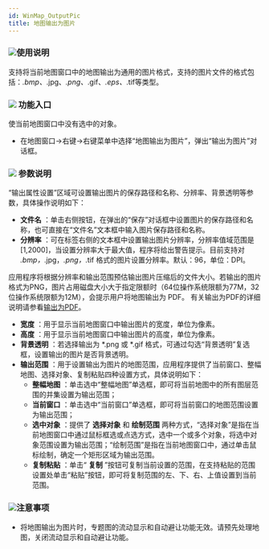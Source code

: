 ```yaml
---
id: WinMap_OutputPic
title: 地图输出为图片
---
```

### ![](../../img/read.gif)使用说明

支持将当前地图窗口中的地图输出为通用的图片格式，支持的图片文件的格式包括：*.bmp、*.jpg、*.png、*.gif、*.eps、*.tif等类型。

### ![](../../img/read.gif) 功能入口

使当前地图窗口中没有选中的对象。

  * 在地图窗口->右键->右键菜单中选择“地图输出为图片”，弹出“输出为图片”对话框。

### ![](../../img/read.gif) 参数说明

“输出属性设置”区域可设置输出图片的保存路径和名称、分辨率、背景透明等参数，具体操作说明如下：

  * **文件名** ：单击右侧按钮，在弹出的“保存”对话框中设置图片的保存路径和名称，也可直接在“文件名”文本框中输入图片保存路径和名称。
  * **分辨率** ：可在标签右侧的文本框中设置输出图片分辨率，分辨率值域范围是[1,2000]，当设置分辨率大于最大值，程序将给出警告提示。目前支持对 *.bmp，*.jpg，*.png，*.tif 格式的图片设置分辨率。默认：96，单位：DPI。 

应用程序将根据分辨率和输出范围预估输出图片压缩后的文件大小。若输出的图片格式为PNG，图片占用磁盘大小大于指定限额时（64位操作系统限额为77M，32位操作系统限额为12M），会提示用户将地图输出为
PDF。 有关输出为PDF的详细说明请参看[输出为PDF](WinMap_OutputPDF.html)。

  * **宽度** ：用于显示当前地图窗口中输出图片的宽度，单位为像素。
  * **高度** ：用于显示当前地图窗口中输出图片的高度，单位为像素。
  * **背景透明** ：若选择输出为 *.png 或 *.gif 格式，可通过勾选“背景透明”复选框，设置输出的图片是否背景透明。 
  * **输出范围** ：用于设置输出为图片的地图范围，应用程序提供了当前窗口、整幅地图、选择对象、复制粘贴四种设置方式，具体说明如下： 
    * **整幅地图** ：单击选中“整幅地图”单选框，即可将当前地图中的所有图层范围的并集设置为输出范围；
    * **当前窗口** ：单击选中“当前窗口”单选框，即可将当前窗口的地图范围设置为输出范围；
    * **选中对象** ：提供了 **选择对象** 和 **绘制范围** 两种方式，“选择对象”是指在当前地图窗口中通过鼠标框选或点选方式，选中一个或多个对象，将选中对象范围设置为输出范围；“绘制范围”是指在当前地图窗口中，通过单击鼠标绘制，确定一个矩形区域为输出范围。
    * **复制粘贴** ：单击“ **复制** ”按钮可复制当前设置的范围，在支持粘贴的范围设置处单击“粘贴”按钮，即可将复制范围的左、下、右、上值设置到当前范围。

### ![](../../img/note.png)注意事项

  * 将地图输出为图片时，专题图的流动显示和自动避让功能无效。请预先处理地图，关闭流动显示和自动避让功能。



